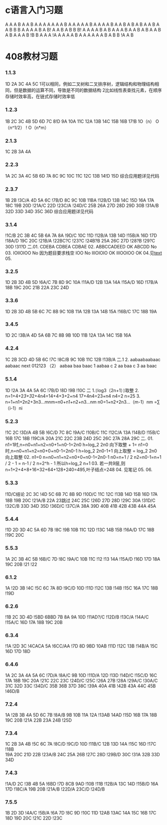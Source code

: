 # c语言入门习题

A A A B A 
A B A A A 
A A A A B A 
A A A
A B A A
A A B A A
B A B A B 
A A B 
A A B
B B A
A A A
B A B!
A A B A
B B B!
A A A
A B A B
A A A
B A A
B A B
A A B
A B A
A A B !B
B A A A
!A A A
A A B A 
A A A
A A B
A B B 
!A A B

# 408教材习题

### 1.1.3
1D 2A 3C 4A 5C 
1可以相同，例如二叉树和二叉排序树，逻辑结构和物理结构相同，但是数据的运算不同，导致是不同的数据结构 
2比如线性表查找元素，在顺序存储时效率高，在链式存储时效率低

### 1.2.3
1B 2C 3C 4B 5D 6D 7C 8!D 9A 10A 11C 12A 13B 14C 15B 16B 17!B 
1O（n） O（n^1/2） ! O（n*m）

### 2.1.3
1C 2B 3A 4A 

### 2.2.3
1A 2C 3A 4C 5B 6D 7A 8C 9C 10C 11C 12C 13B 14!D 15D 
综合应用题详见代码

### 2.3.7 
1B 2B !3C/A 4D 5A 6C !7B/D 8C 9C 10B 11BA !12B/D 13B 14C 15D 16A 17A 18C 19B 20D !21A/C 22D !23C/A !24D/C 25B 26A 27D 28D 29D 30B !31A/B 32D 33D 34D 35C 36D
综合应用题详见代码

### 3.1.4
!1C/B 2C 3B 4C 5B 6A 7A 8A !9D/C 10C 11D !12B/A 13B 14D !15B/A 16D 17D !18A/D 19C 20C !21B/A !22BC?C !23?C !24B?B 25A 26C 27D !28?B !29?C 30D !31?D
二.01. 
CDEBA
CDBEA
CDBAE
02.
ABBCCADEED OK
ABCDD No
03.
IOIIOIOO No 因为题目要求栈空
IOO No
IIIOIOIO OK
IIIOOIOO OK
04.见[text](08_data_structure/LinkList1.cpp)
05.

### 3.2.5 
1D 2B 3D 4B 5D !6A/C 7B 8D 9C 10A !11A/D 12B 13A 14A !15A/D 16D !17B/A 18B 19C 20C 21B 22A 23C 24D

### 3.3.6
1D 2B 3D 4B 5B 6C 7C 8B 9C 10B 11A 12B 13A 14B 15A !16B/C 17C 18B 19A

### 3.4.5
1D 2C !3B/A 4D 5A 6B 7C 8B 9B 10D 11B 12A 13A 14C 15B 16A

### 4.2.4
1C 2B 3CD 4D 5B 6C !7C !8C/B 9C 10B 11C 12B !13B/A
二.1
2.
aabaabaabaac
aabaac
next
012123
（2）
    aabaa baa baac
1   aabaa c
2      aa baa c
3          aa baac

### 5.1.4
1D !2A 3A 4A 5A 6C !7B/D !8D !9B !10C
二
1.`[`log3（2n+1）`]`取整
2.
n=1+4+2*3+3*2+4n4=14+4+3+2+n4
17+4n4=23+n4
n4=2
n=25
3.
n=1+n1+2n2+3n3...mnm=n0+n1+n2+n3...nm
n0=1+n2+2n3...（m-1）nm
=∑（i-1）ni

### 5.2.3
!1C 2C !3D/A 4B 5B !6C/D 7C 8C !9A/C !10B/C 11C !12C/A 13A !14B/D !15B/C 16B 
17C 18B !19C/A 20A 21C 22C 23B 24D 25C 26C 27A 28A 29C
二.
01.
n1=1时,n=n0+n1+n2=n0+1+n0-1=2n0
h=log_2 2n0 向下取整 + 1=
n1=0时,n=n0+n1+n2=n0+0+n0-1=2n0-1
h=log_2 2n0-1+1 向上取整 = log_2 2n0 向上取整
02.
n1=0
n=n0+n1+n2=n0+0+n0-1=2n0-1
n0=n+1 / 2
n2=n0-1=n+1 / 2 - 1 = n-1 / 2
n=2^h - 1 所以h=log_2 n+1 
03.
若一共9层,则n=1+2+4+8+16+32+64+128+240=495,叶子结点=248
04.
见笔记
05.
06.

### 5.3.3
!1D/C结论 2C 3C !4D 5C 6B 7C 8B 9D !10D/C 11C 12C !13B 14D 15B 16D
17A 18B 19B 20C !21A/B 22A 23跳过 24C 25C !26D 27D 28D !29C
30A !31D/C !32C/B 33D 34D 35D !36D/C !37C/A 38A 39D 40B 41B 42B 43B
44A 45A

### 5.4.4
!1D 2D 3D 4C 5A 6D 7B !8C !9B 10B 11C 12D !13C
14B 15B !16A/D 17C 18B !19C 20C

### 5.5.3
1A 2C 3B 4C 5B !6B/C 7D !8C !9A/C 10B 11C !12 !13
14A !15A/D !16D 17D 18A 19C 20B !21 !22

### 6.1.2
1A !2D 3B !4C !5C 6C 7A 8D !9C/D 10D !11D !12C 13B
!14B !15C 16A 17C 18B !19D

### 6.2.6
!1B 2C 3D 4D !5BD 6BBD 7B 8A 9A 10D !11AD?/C !12D/B !13C/A
!14A/C !15A/C 16D 17A 18B 19C 20B

### 6.3.4
!1A !2D 3C !4CACA 5A !6CC/AA !7D 8D 9BD 10AB !11D !12C 13B 
!14B/A 15C 16D 17D 18D

### 6.4.6
1A 2C 3A 4A 5A 6C !7D/A !8A/C 9B 10D !11D/A 12D !13D !14D/C 
!15C/D 16C 17A 18B 19C 20A !21C 22C 23C !24D/C !25C
!26A 27B !28A !29A/C !30A/C 31C 32D 33C !34D/C 35B
36B 37D 38C !39A 40A 41B !42B 43A 44C 45B !46D/B

### 7.2.4
1A !2B 3B 4A 5D 6C 7B !8A/B 9B 10B 11A 12A !13AB
14AD !15D 16B 17A 18B 19C 20B !21A 22B 23A 24B !25D

### 7.3.4
1C 2B 3A 4B !5C 6C 7A !8C/D !9C/D 10D 
!11B/C 12B 13D 14A !15C 16D !17C !18B  
19A 20C 21D 22B !23A/B 24C 25A 26B 
!27C 28D !29B/D 30C !31A 32B 33D 34D

### 7.4.3
!1A/D 2C !3B 4B 5A !6BD !7D 8CB 9AD !10B
!11B !12B/A 13C 14D !15B/D 16A 17D !18C/A 
19B 20B !21A/B !22D/A 23C/D !24D/B

### 7.5.5
1B 2D 3D !4A/C !5B/A !6A 7D !8C 9D !10C 
11D 12AB 13AC 14A 15C 16B 17C
18D 19D 20C !21C 22D !23C
